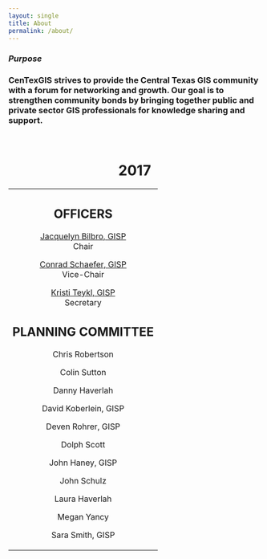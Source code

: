 ```yaml
---
layout: single
title: About
permalink: /about/
---
```


### *Purpose*

### CenTexGIS strives to provide the Central Texas GIS community with a forum for networking and growth. Our goal is to strengthen community bonds by bringing together public and private sector GIS professionals for knowledge sharing and support.

<table>
  <tr><br>
  <h1 align="middle">2017</h1>
    <td align="middle">
      <h2>OFFICERS</h2>
        <p><b></b><a href="mailto:jacqcmb@gmail.com">Jacquelyn Bilbro, GISP</a><br>Chair</p>
        <p><b></b><a href="mailto:frshtrax@yahoo.com">Conrad Schaefer, GISP</a><br>Vice-Chair</p>
        <p><b></b><a href="mailto:kristi.teykl@aecom.com">Kristi Teykl, GISP</a><br>Secretary</p>
      <h2>PLANNING COMMITTEE</h2>
        <p>Chris Robertson</p>
        <p>Colin Sutton</p>
        <p>Danny Haverlah</p>
        <p>David Koberlein, GISP</p>
        <p>Deven Rohrer, GISP</p>
        <p>Dolph Scott</p>
        <p>John Haney, GISP</p>
        <p>John Schulz</p>
        <p>Laura Haverlah</p>
        <p>Megan Yancy</p>
        <p>Sara Smith, GISP</p>
    </td>
  </tr>
</table>
